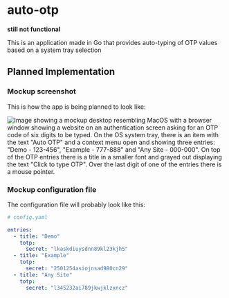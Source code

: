# auto-otp

**still not functional**

This is an application made in Go that provides auto-typing of OTP values based on a system tray selection


## Planned Implementation

### Mockup screenshot
This is how the app is being planned to look like:

![Image showing a mockup desktop resembling MacOS with a browser window showing a website on an authentication screen asking for an OTP code of six digits to be typed. On the OS system tray, there is an item with the text "Auto OTP" and a context menu open and showing three entries: "Demo - 123-456", "Example - 777-888" and "Any Site - 000-000". On top of the OTP entries there is a title in a smaller font and grayed out displaying the text "Click to type OTP". Over the last digit of one of the entries there is a mouse pointer.](mockup.jpeg)

### Mockup configuration file

The configuration file will probably look like this:
```yaml
# config.yaml

entries:
  - title: "Demo"
    totp:
      secret: "lkaskdiuysdnn89kl23kjh5"
  - title: "Example"
    totp:
      secret: "2501254asiojnsad980cn29"
  - title: "Any Site"
    totp:
      secret: "l345232ai789jkwjklzxncz"
```